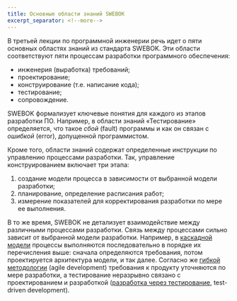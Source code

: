 ```yaml
---
title: Основные области знаний SWEBOK
excerpt_separator: <!--more-->
---
```


В третьей лекции по программной инженерии речь идет о пяти основных областях знаний из стандарта SWEBOK. 
Эти области соответствуют пяти  процессам разработки программного обеспечения:

  * инженерия (выработка) требований;
  * проектирование;
  * конструирование (т.е. написание кода);
  * тестирование;
  * сопровождение.

<!--more-->

SWEBOK формализует ключевые понятия для каждого из этапов разработки ПО. Например, в области знаний «Тестирование» 
определяется, что такое *сбой* (fault) программы и как он связан с *ошибкой* (error), допущенной программистом.

Кроме того, области знаний содержат определенные инструкции по управлению процессами разработки. 
Так, управление конструированием включает три этапа:

 1. создание модели процесса в зависимости от выбранной модели разработки;
 2. планирование, определение расписания работ;
 3. измерение показателей для корректирования разработки по мере ее выполнения.

В то же время, SWEBOK не детализует взаимодействие между различными процессами разработки. Связь между процессами 
сильно зависит от выбранной модели разработки. Например, в [каскадной модели][1] процессы выполняются последовательно 
в порядке их перечисления выше: сначала определяются требования, потом проектируется архитектура модели, и так далее. 
Согласно же [гибкой методологии][2] (agile development) требования к продукту уточняются по мере разработки, 
а тестирование неразрывно связано с проектированием и разработкой ([разработка через тестирование][3], test-driven development).

[1]: https://ru.wikipedia.org/wiki/%D0%9A%D0%B0%D1%81%D0%BA%D0%B0%D0%B4%D0%BD%D0%B0%D1%8F_%D0%BC%D0%BE%D0%B4%D0%B5%D0%BB%D1%8C
[2]: https://ru.wikipedia.org/wiki/%D0%93%D0%B8%D0%B1%D0%BA%D0%B0%D1%8F_%D0%BC%D0%B5%D1%82%D0%BE%D0%B4%D0%BE%D0%BB%D0%BE%D0%B3%D0%B8%D1%8F_%D1%80%D0%B0%D0%B7%D1%80%D0%B0%D0%B1%D0%BE%D1%82%D0%BA%D0%B8
[3]: https://ru.wikipedia.org/wiki/%D0%A0%D0%B0%D0%B7%D1%80%D0%B0%D0%B1%D0%BE%D1%82%D0%BA%D0%B0_%D1%87%D0%B5%D1%80%D0%B5%D0%B7_%D1%82%D0%B5%D1%81%D1%82%D0%B8%D1%80%D0%BE%D0%B2%D0%B0%D0%BD%D0%B8%D0%B5

